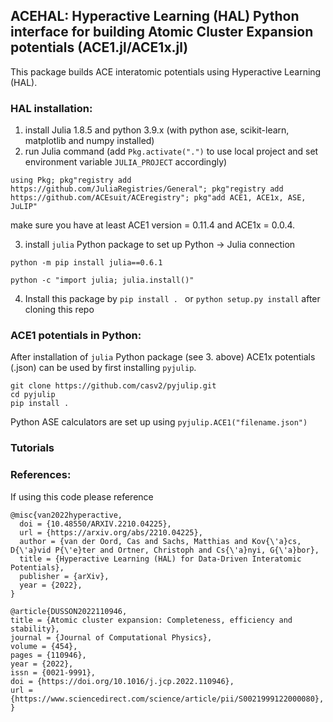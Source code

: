 ## ACEHAL: Hyperactive Learning (HAL) Python interface for building Atomic Cluster Expansion potentials (ACE1.jl/ACE1x.jl) 

This package builds ACE interatomic potentials using Hyperactive Learning (HAL).

### HAL installation:

1. install Julia 1.8.5 and python 3.9.x (with python ase, scikit-learn, matplotlib and numpy installed)
2. run Julia command (add ```Pkg.activate(".")``` to use local project and set environment variable ```JULIA_PROJECT``` accordingly) 

```using Pkg; pkg"registry add https://github.com/JuliaRegistries/General"; pkg"registry add https://github.com/ACEsuit/ACEregistry"; pkg"add ACE1, ACE1x, ASE, JuLIP"```

   make sure you have at least ACE1 version = 0.11.4 and ACE1x = 0.0.4. 
   
3. install `julia` Python package to set up Python -> Julia connection 

```python -m pip install julia==0.6.1```

```python -c "import julia; julia.install()"```

4. Install this package by ```pip install . ``` or ```python setup.py install``` after cloning this repo

### ACE1 potentials in Python:

After installation of `julia` Python package (see 3. above) ACE1x potentials (.json) can be used by first installing `pyjulip`.

```
git clone https://github.com/casv2/pyjulip.git
cd pyjulip
pip install .
```

Python ASE calculators are set up using `pyjulip.ACE1("filename.json")`

### Tutorials

### References:

If using this code please reference

```
@misc{van2022hyperactive,
  doi = {10.48550/ARXIV.2210.04225},
  url = {https://arxiv.org/abs/2210.04225},
  author = {van der Oord, Cas and Sachs, Matthias and Kov{\'a}cs, D{\'a}vid P{\'e}ter and Ortner, Christoph and Cs{\'a}nyi, G{\'a}bor},
  title = {Hyperactive Learning (HAL) for Data-Driven Interatomic Potentials},
  publisher = {arXiv},
  year = {2022},
}

@article{DUSSON2022110946,
title = {Atomic cluster expansion: Completeness, efficiency and stability},
journal = {Journal of Computational Physics},
volume = {454},
pages = {110946},
year = {2022},
issn = {0021-9991},
doi = {https://doi.org/10.1016/j.jcp.2022.110946},
url = {https://www.sciencedirect.com/science/article/pii/S0021999122000080},
}
```
